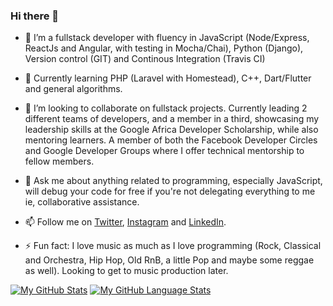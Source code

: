 ### Hi there 👋

- 🔭 I’m a fullstack developer with fluency in JavaScript (Node/Express, ReactJs and Angular, with testing in Mocha/Chai), Python (Django), Version control (GIT) and Continous Integration (Travis CI)
- 🌱 Currently learning PHP (Laravel with Homestead), C++, Dart/Flutter and general algorithms.
- 👯 I’m looking to collaborate on fullstack projects. Currently leading 2 different teams of developers, and a member in a third, showcasing my leadership skills at the Google Africa Developer Scholarship, while also mentoring learners. A member of both the Facebook Developer Circles and Google Developer Groups where I offer technical mentorship to fellow members.

- 💬 Ask me about anything related to programming, especially JavaScript, will debug your code for free if you're not delegating everything to me ie, collaborative assistance.
- 📫 Follow me on <a href = "https://twitter.com/ClaudWatari">Twitter</a>, <a href = "https://www.instagram.com/claudwatari/">Instagram</a> and <a href = "https://www.linkedin.com/in/watari-claud-kamau/">LinkedIn</a>.

- ⚡ Fun fact: I love music as much as I love programming (Rock, Classical and Orchestra, Hip Hop, Old RnB, a little Pop and maybe some reggae as well). Looking to get to music production later.

[![My GitHub Stats](https://github-readme-stats.vercel.app/api/?username=ClaudWatari95&count_private=true&theme=tokyonight&showicons=true)]()
[![My GitHub Language Stats](https://github-readme-stats.vercel.app/api/top-langs/?username=ClaudWatari95&langs_count=5&theme=tokyonight)]()
